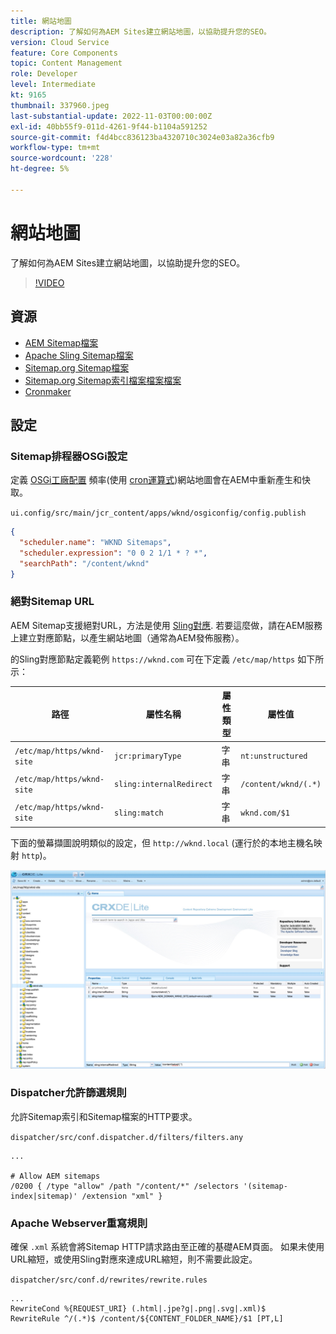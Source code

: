 ```yaml
---
title: 網站地圖
description: 了解如何為AEM Sites建立網站地圖，以協助提升您的SEO。
version: Cloud Service
feature: Core Components
topic: Content Management
role: Developer
level: Intermediate
kt: 9165
thumbnail: 337960.jpeg
last-substantial-update: 2022-11-03T00:00:00Z
exl-id: 40bb55f9-011d-4261-9f44-b1104a591252
source-git-commit: f4d4bcc836123ba4320710c3024e03a82a36cfb9
workflow-type: tm+mt
source-wordcount: '228'
ht-degree: 5%

---
```


# 網站地圖

了解如何為AEM Sites建立網站地圖，以協助提升您的SEO。

>[!VIDEO](https://video.tv.adobe.com/v/337960/?quality=12&learn=on)

## 資源

+ [AEM Sitemap檔案](https://experienceleague.adobe.com/docs/experience-manager-cloud-service/overview/seo-and-url-management.html?lang=en#building-an-xml-sitemap-on-aem)
+ [Apache Sling Sitemap檔案](https://github.com/apache/sling-org-apache-sling-sitemap#readme)
+ [Sitemap.org Sitemap檔案](https://www.sitemaps.org/protocol.html)
+ [Sitemap.org Sitemap索引檔案檔案檔案](https://www.sitemaps.org/protocol.html#index)
+ [Cronmaker](http://www.cronmaker.com/)

## 設定

### Sitemap排程器OSGi設定

定義 [OSGi工廠配置](http://localhost:4502/system/console/configMgr/org.apache.sling.sitemap.impl.SitemapScheduler) 頻率(使用 [cron運算式](http://www.cronmaker.com))網站地圖會在AEM中重新產生和快取。

`ui.config/src/main/jcr_content/apps/wknd/osgiconfig/config.publish`

```json
{
  "scheduler.name": "WKND Sitemaps",
  "scheduler.expression": "0 0 2 1/1 * ? *",
  "searchPath": "/content/wknd"
}
```

### 絕對Sitemap URL

AEM Sitemap支援絕對URL，方法是使用 [Sling對應](https://sling.apache.org/documentation/the-sling-engine/mappings-for-resource-resolution.html). 若要這麼做，請在AEM服務上建立對應節點，以產生網站地圖（通常為AEM發佈服務）。

的Sling對應節點定義範例 `https://wknd.com` 可在下定義 `/etc/map/https` 如下所示：

| 路徑 | 屬性名稱 | 屬性類型 | 屬性值 |
|------|----------|---------------|-------|
| `/etc/map/https/wknd-site` | `jcr:primaryType` | 字串 | `nt:unstructured` |
| `/etc/map/https/wknd-site` | `sling:internalRedirect` | 字串 | `/content/wknd/(.*)` |
| `/etc/map/https/wknd-site` | `sling:match` | 字串 | `wknd.com/$1` |

下面的螢幕擷圖說明類似的設定，但 `http://wknd.local` (運行於的本地主機名映射 `http`)。

![Sitemap絕對URL設定](../assets/sitemaps/sitemaps-absolute-urls.jpg)


### Dispatcher允許篩選規則

允許Sitemap索引和Sitemap檔案的HTTP要求。

`dispatcher/src/conf.dispatcher.d/filters/filters.any`

```
...

# Allow AEM sitemaps
/0200 { /type "allow" /path "/content/*" /selectors '(sitemap-index|sitemap)' /extension "xml" }
```

### Apache Webserver重寫規則

確保 `.xml` 系統會將Sitemap HTTP請求路由至正確的基礎AEM頁面。 如果未使用URL縮短，或使用Sling對應來達成URL縮短，則不需要此設定。

`dispatcher/src/conf.d/rewrites/rewrite.rules`

```
...
RewriteCond %{REQUEST_URI} (.html|.jpe?g|.png|.svg|.xml)$
RewriteRule ^/(.*)$ /content/${CONTENT_FOLDER_NAME}/$1 [PT,L]
```
